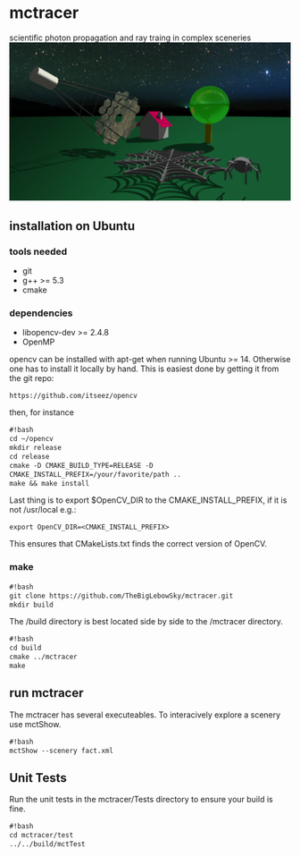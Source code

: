 # mctracer
scientific photon propagation and ray traing in complex sceneries
![img](Readme/fact_and_spider_web.jpg)


## installation on Ubuntu

### tools needed
* git
* g++ >= 5.3
* cmake

### dependencies
* libopencv-dev >= 2.4.8
* OpenMP

opencv can be installed with apt-get when running Ubuntu >= 14. Otherwise one has to install it locally by hand. This is easiest done by getting it from the git repo:

```
https://github.com/itseez/opencv
```

then, for instance
```
#!bash
cd ~/opencv
mkdir release
cd release
cmake -D CMAKE_BUILD_TYPE=RELEASE -D CMAKE_INSTALL_PREFIX=/your/favorite/path ..
make && make install

```
Last thing is to export $OpenCV_DIR to the CMAKE_INSTALL_PREFIX, if it is not /usr/local e.g.:
```
export OpenCV_DIR=<CMAKE_INSTALL_PREFIX>
```
This ensures that CMakeLists.txt finds the correct version of OpenCV.

### make
```
#!bash
git clone https://github.com/TheBigLebowSky/mctracer.git
mkdir build
```
The /build directory is best located side by side to the /mctracer directory.

```
#!bash
cd build
cmake ../mctracer
make

```

## run mctracer
The mctracer has several executeables. To interacively explore a scenery use mctShow.
```
#!bash
mctShow --scenery fact.xml

```

## Unit Tests
Run the unit tests in the mctracer/Tests directory to ensure your build is fine.

```
#!bash
cd mctracer/test
../../build/mctTest

```